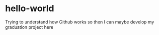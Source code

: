 # hello-world
Trying to understand how Github works
so then I can maybe develop my graduation project here
